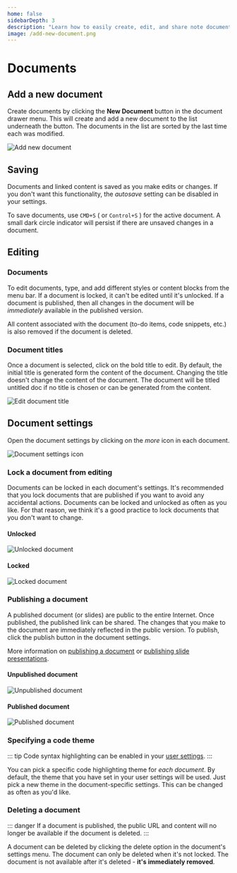 ```yaml
---
home: false
sidebarDepth: 3
description: "Learn how to easily create, edit, and share note documents."
image: /add-new-document.png
---
```


# Documents

## Add a new document

Create documents by clicking the **New Document** button in the document drawer menu. This will create and add a new document to the list underneath the button. The documents in the list are sorted by the last time each was modified.

![Add new document](/add-new-document.png)

## Saving

Documents and linked content is saved as you make edits or changes. If you don't want this functionality, the _autosave_ setting can be disabled in your settings.

To save documents, use `CMD+S` ( or `Control+S` ) for the active document. A small dark circle indicator will persist if there are unsaved changes in a document.

## Editing

### Documents

To edit documents, type, and add different styles or content blocks from the menu bar. If a document is locked, it can't be edited until it's unlocked. If a document is published, then all changes in the document will be _immediately_ available in the published version.

All content associated with the document (to-do items, code snippets, etc.) is also removed if the document is deleted.

### Document titles

Once a document is selected, click on the bold title to edit. By default, the initial title is generated form the content of the document. Changing the title doesn't change the content of the document. The document will be titled untitled doc if no title is chosen or can be generated from the content.

![Edit document title](/edit-document-title.png)

## Document settings

Open the document settings by clicking on the _more_ icon in each document.

![Document settings icon](/document-settings-icon.png)

### Lock a document from editing

Documents can be locked in each document's settings. It's recommended that you lock documents that are published if you want to avoid any accidental actions. Documents can be locked and unlocked as often as you like. For that reason, we think it's a good practice to lock documents that you don't want to change.

#### Unlocked

![Unlocked document](/unlocked-document.png)

#### Locked

![Locked document ](/locked-document.png)

### Publishing a document

A published document (or slides) are public to the entire Internet. Once published, the published link can be shared. The changes that you make to the document are immediately reflected in the public version. To publish, click the publish button in the document settings.

More information on [publishing a document](/publishing/documents.html) or [publishing slide presentations](/publishing/slideshows.html).

#### Unpublished document

![Unpublished document](/unpublished-document.png)

#### Published document

![Published document](/published-document.png)

### Specifying a code theme

::: tip
Code syntax highlighting can be enabled in your [user settings](/user-settings/settings.html#code-theme).
:::

You can pick a specific code highlighting theme for _each document_. By default, the theme that you have set in your user settings will be used. Just pick a new theme in the document-specific settings. This can be changed as often as you'd like.

### Deleting a document

::: danger
If a document is published, the public URL and content will no longer be available if the document is deleted.
:::

A document can be deleted by clicking the delete option in the document's settings menu. The document can only be deleted when it's not locked. The document is not available after it's deleted - **it's immediately removed**.
